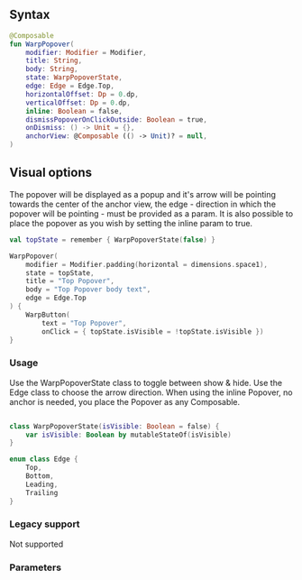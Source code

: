
## Syntax

```kotlin example
@Composable
fun WarpPopover(
    modifier: Modifier = Modifier,
    title: String,
    body: String,
    state: WarpPopoverState,
    edge: Edge = Edge.Top,
    horizontalOffset: Dp = 0.dp,
    verticalOffset: Dp = 0.dp,
    inline: Boolean = false,
    dismissPopoverOnClickOutside: Boolean = true,
    onDismiss: () -> Unit = {},
    anchorView: @Composable (() -> Unit)? = null,
)
```

## Visual options 
The popover will be displayed as a popup and it's arrow will be pointing towards the center of the anchor view, the edge - direction in which the popover will be pointing - must be provided as a param. It is also possible to place the popover as you wish by setting the inline param to true.


```kotlin example
val topState = remember { WarpPopoverState(false) }

WarpPopover(
    modifier = Modifier.padding(horizontal = dimensions.space1),
    state = topState,
    title = "Top Popover",
    body = "Top Popover body text",
    edge = Edge.Top
) {
    WarpButton(
        text = "Top Popover",
        onClick = { topState.isVisible = !topState.isVisible })
}

```

### Usage

Use the WarpPopoverState class to toggle between show & hide.
Use the Edge class to choose the arrow direction.
When using the inline Popover, no anchor is needed, you place the Popover as any Composable.

```kotlin example

class WarpPopoverState(isVisible: Boolean = false) {
    var isVisible: Boolean by mutableStateOf(isVisible)
}

enum class Edge {
    Top,
    Bottom,
    Leading,
    Trailing
}

```



### Legacy support
Not supported

### Parameters

<api-table type=android component="Popover" />

